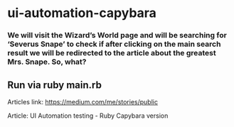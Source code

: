 # ui-automation-capybara

### We will visit the Wizard’s World page and will be searching for ‘Severus Snape’ to check if after clicking on the main search result we will be redirected to the article about the greatest Mrs. Snape. So, what?

## Run via ruby main.rb

Articles link: https://medium.com/me/stories/public

Article: UI Automation testing - Ruby Capybara version